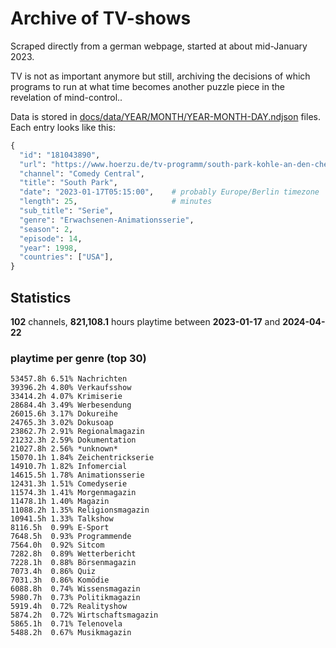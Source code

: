 # Archive of TV-shows

Scraped directly from a german webpage, started at about mid-January 2023.

TV is not as important anymore but still, archiving the decisions of which programs to run at what time
becomes another puzzle piece in the revelation of mind-control.. 

Data is stored in [docs/data/YEAR/MONTH/YEAR-MONTH-DAY.ndjson](docs/data/) files. 
Each entry looks like this:

```python
{
  "id": "181043890", 
  "url": "https://www.hoerzu.de/tv-programm/south-park-kohle-an-den-chefkoch/bid_181043890/", 
  "channel": "Comedy Central", 
  "title": "South Park", 
  "date": "2023-01-17T05:15:00",    # probably Europe/Berlin timezone 
  "length": 25,                     # minutes 
  "sub_title": "Serie", 
  "genre": "Erwachsenen-Animationsserie", 
  "season": 2, 
  "episode": 14, 
  "year": 1998, 
  "countries": ["USA"],
}
```

## Statistics

**102** channels, **821,108.1** hours playtime between **2023-01-17** and **2024-04-22**


### playtime per genre (top 30)

    53457.8h 6.51% Nachrichten
    39396.2h 4.80% Verkaufsshow
    33414.2h 4.07% Krimiserie
    28684.4h 3.49% Werbesendung
    26015.6h 3.17% Dokureihe
    24765.3h 3.02% Dokusoap
    23862.7h 2.91% Regionalmagazin
    21232.3h 2.59% Dokumentation
    21027.8h 2.56% *unknown*
    15070.1h 1.84% Zeichentrickserie
    14910.7h 1.82% Infomercial
    14615.5h 1.78% Animationsserie
    12431.3h 1.51% Comedyserie
    11574.3h 1.41% Morgenmagazin
    11478.1h 1.40% Magazin
    11088.2h 1.35% Religionsmagazin
    10941.5h 1.33% Talkshow
    8116.5h  0.99% E-Sport
    7648.5h  0.93% Programmende
    7564.0h  0.92% Sitcom
    7282.8h  0.89% Wetterbericht
    7228.1h  0.88% Börsenmagazin
    7073.4h  0.86% Quiz
    7031.3h  0.86% Komödie
    6088.8h  0.74% Wissensmagazin
    5980.7h  0.73% Politikmagazin
    5919.4h  0.72% Realityshow
    5874.2h  0.72% Wirtschaftsmagazin
    5865.1h  0.71% Telenovela
    5488.2h  0.67% Musikmagazin
